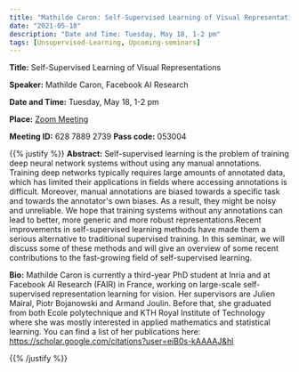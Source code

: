 ```yaml
---
title: "Mathilde Caron: Self-Supervised Learning of Visual Representations"
date: "2021-05-18"
description: "Date and Time: Tuesday, May 18, 1-2 pm"
tags: [Unsupervised-Learning, Upcoming-seminars]
---
```


**Title:** Self-Supervised Learning of Visual Representations

**Speaker:** Mathilde Caron, Facebook AI Research

**Date and Time:** Tuesday, May 18, 1-2 pm

**Place:** [Zoom Meeting](https://kth-se.zoom.us/j/62878892739?pwd=OHdrN1UxbXNEZndPVXU4cjJycFROUT09)

**Meeting ID:** 628 7889 2739       **Pass code:** 053004

{{% justify %}}
**Abstract:** Self-supervised learning is the problem of training deep neural network systems without using any manual annotations. Training deep networks typically requires large amounts of annotated data, which has limited their applications in fields where accessing annotations is difficult. Moreover, manual annotations are biased towards a specific task and towards the annotator's own biases. As a result, they might be noisy and unreliable. We hope that training systems without any annotations can lead to better, more generic and more robust representations.Recent improvements in self-supervised learning methods have made them a serious alternative to traditional supervised training. In this seminar, we will discuss some of these methods and will give an overview of some recent contributions to the fast-growing field of self-supervised learning.

**Bio:** Mathilde Caron is currently a third-year PhD student at Inria and at Facebook AI Research (FAIR) in France, working on large-scale self-supervised representation learning for vision. Her supervisors are Julien Mairal, Piotr Bojanowski and Armand Joulin. Before that, she graduated from both Ecole polytechnique and KTH Royal Institute of Technology where she was mostly interested in applied mathematics and statistical learning. You can find a list of her publications here: https://scholar.google.com/citations?user=eiB0s-kAAAAJ&hl

{{% /justify %}}